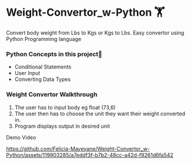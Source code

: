 # Weight-Convertor_w-Python 🏋️
Convert body weight from Lbs to Kgs or Kgs to Lbs. Easy convertor using Python Programming language

<h3>Python Concepts in this project🐍 </h3>

<ul>
<li>Conditional Statements</li>
<li>User Input</li>
<li>Converting Data Types</li>
</ul>

<h3>Weight Convertor Walkthrough</h3>

<ol>
<li>The user has to input body eg float (73,6)</li>
<li>The user then has to choose the unit they want their weight converted in.</li>
<li>Program displays output in desired unit</li>
</ol>

Demo Video

https://github.com/Felicia-Mayeyane/Weight-Convertor_w-Python/assets/119903285/a7eddf3f-b7b2-48cc-a42d-f9261d6fa542
